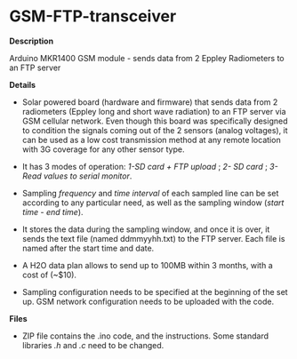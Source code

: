 # GSM-FTP-transceiver

**Description**

Arduino MKR1400 GSM module - sends data from 2 Eppley Radiometers to an FTP server


**Details**
- Solar powered board (hardware and firmware) that sends data from 2 radiometers (Eppley long and short wave radiation) to an FTP server via GSM cellular network.
Even though this board was specifically designed to condition the signals coming out of the 2 sensors (analog voltages), it can be used as a low cost transmission method at any remote location with 3G coverage for any other sensor type.
- It has 3 modes of operation: *1-SD card + FTP upload* ; *2- SD card* ; *3- Read values to serial monitor*. 
- Sampling *frequency* and *time interval* of each sampled line can be set according to any particular need, as well as the sampling window (*start time* - *end time*).
- It stores the data during the sampling window, and once it is over, it sends the text file (named ddmmyyhh.txt) to the FTP server. Each file is named after the start time and date.
- A H2O data plan allows to send up to 100MB within 3 months, with a cost of (~$10).

- Sampling configuration needs to be specified at the beginning of the set up. GSM network configuration needs to be uploaded with the code.


**Files**
- ZIP file contains the .ino code, and the instructions. Some standard libraries *.h* and *.c* need to be changed.
